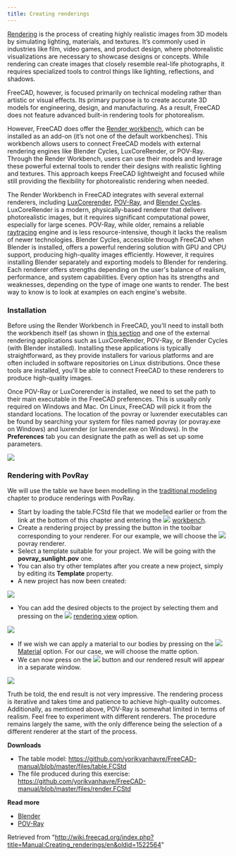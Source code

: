 ```yaml
---
title: Creating renderings
---
```


[Rendering](https://en.wikipedia.org/wiki/Rendering_%28computer_graphics%29) is the process of creating highly realistic images from 3D models by simulating lighting, materials, and textures. It’s commonly used in industries like film, video games, and product design, where photorealistic visualizations are necessary to showcase designs or concepts. While rendering can create images that closely resemble real-life photographs, it requires specialized tools to control things like lighting, reflections, and shadows.

FreeCAD, however, is focused primarily on technical modeling rather than artistic or visual effects. Its primary purpose is to create accurate 3D models for engineering, design, and manufacturing. As a result, FreeCAD does not feature advanced built-in rendering tools for photorealism.

However, FreeCAD does offer the [Render workbench](https://github.com/FreeCAD/FreeCAD-render?tab=readme-ov-file), which can be installed as an add-on (it’s not one of the default workbenches). This workbench allows users to connect FreeCAD models with external rendering engines like Blender Cycles, LuxCoreRender, or POV-Ray. Through the Render Workbench, users can use their models and leverage these powerful external tools to render their designs with realistic lighting and textures. This approach keeps FreeCAD lightweight and focused while still providing the flexibility for photorealistic rendering when needed.

The Render Workbench in FreeCAD integrates with several external renderers, including [LuxCorerender](https://en.wikipedia.org/wiki/LuxRender), [POV-Ray](https://en.wikipedia.org/wiki/POV-Ray), and [Blender Cycles](https://www.cycles-renderer.org/). LuxCoreRender is a modern, physically-based renderer that delivers photorealistic images, but it requires significant computational power, especially for large scenes. POV-Ray, while older, remains a reliable [raytracing](https://en.wikipedia.org/wiki/Ray_tracing_%28graphics%29) engine and is less resource-intensive, though it lacks the realism of newer technologies. Blender Cycles, accessible through FreeCAD when Blender is installed, offers a powerful rendering solution with GPU and CPU support, producing high-quality images efficiently. However, it requires installing Blender separately and exporting models to Blender for rendering. Each renderer offers strengths depending on the user's balance of realism, performance, and system capabilities. Every option has its strengths and weaknesses, depending on the type of image one wants to render. The best way to know is to look at examples on each engine's website.

### Installation

Before using the Render Workbench in FreeCAD, you'll need to install both the workbench itself (as shown in [this section](https://wiki.freecad.org/Manual:Installing#Installing_additional_content) and one of the external rendering applications such as LuxCoreRender, POV-Ray, or Blender Cycles (with Blender installed). Installing these applications is typically straightforward, as they provide installers for various platforms and are often included in software repositories on Linux distributions. Once these tools are installed, you'll be able to connect FreeCAD to these renderers to produce high-quality images.

Once POV-Ray or LuxCorerender is installed, we need to set the path to their main executable in the FreeCAD preferences. This is usually only required on Windows and Mac. On Linux, FreeCAD will pick it from the standard locations. The location of the povray or luxrender executables can be found by searching your system for files named povray (or povray.exe on Windows) and luxrender (or luxrender.exe on Windows). In the **Preferences** tab you can designate the path as well as set up some parameters.

![](/images/FreeCAD_Render_Preferences.png)

### Rendering with PovRay

We will use the table we have been modelling in the [traditional modeling](/Manual:Traditional_modeling,_the_CSG_way "Manual:Traditional modeling, the CSG way") chapter to produce renderings with PovRay.

- Start by loading the table.FCStd file that we modelled earlier or from the link at the bottom of this chapter and entering the ![](/images/Render_workbench_icon.svg) [workbench](https://github.com/FreeCAD/FreeCAD-render%7Crender).
- Create a rendering project by pressing the button in the toolbar corresponding to your renderer. For our example, we will choose the ![](/images/Render_Povray.svg) povray renderer.
- Select a template suitable for your project. We will be going with the **povray_sunlight.pov** one.
- You can also try other templates after you create a new project, simply by editing its **Template** property.
- A new project has now been created:

![](/images/FreeCAD_Render_Project.png)

- You can add the desired objects to the project by selecting them and pressing on the ![](/images/Render_RenderingView.svg) [rendering view](/index.php?title=Render_RenderingView&action=edit&redlink=1 "Render RenderingView (page does not exist)") option.

![](/images/FreeCAD_Render_Bodies.png)

- If we wish we can apply a material to our bodies by pressing on the ![](/images/Arch_SetMaterial.svg) [Material](/Arch_SetMaterial "Arch SetMaterial") option. For our case, we will choose the matte option.
- We can now press on the ![](/images/Render_workbench_icon.svg) button and our rendered result will appear in a separate window.

![](/images/FreeCAD_Render_Result.png)

Truth be told, the end result is not very impressive. The rendering process is iterative and takes time and patience to achieve high-quality outcomes. Additionally, as mentioned above, POV-Ray is somewhat limited in terms of realism. Feel free to experiment with different renderers. The procedure remains largely the same, with the only difference being the selection of a different renderer at the start of the process.

**Downloads**

- The table model: <https://github.com/yorikvanhavre/FreeCAD-manual/blob/master/files/table.FCStd>
- The file produced during this exercise: <https://github.com/yorikvanhavre/FreeCAD-manual/blob/master/files/render.FCStd>

**Read more**

- [Blender](http://www.blender.org)
- [POV-Ray](http://www.povray.org)

Retrieved from "<http://wiki.freecad.org/index.php?title=Manual:Creating_renderings/en&oldid=1522564>"
